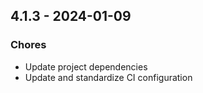## 4.1.3 - 2024-01-09

### Chores

* Update project dependencies
* Update and standardize CI configuration
